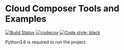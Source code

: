 # Cloud Composer Tools and Examples

[![Build Status](https://travis-ci.com/GoogleCloudPlatform/cloud-composer.svg?branch=master)](https://travis-ci.com/GoogleCloudPlatform/cloud-composer)
[![codecov](https://codecov.io/gh/GoogleCloudPlatform/cloud-composer/branch/master/graph/badge.svg)](https://codecov.io/gh/GoogleCloudPlatform/cloud-composer)
[![Code style: black](https://img.shields.io/badge/code%20style-black-000000.svg)](https://github.com/ambv/black)


Python3.6 is required to run the project.
